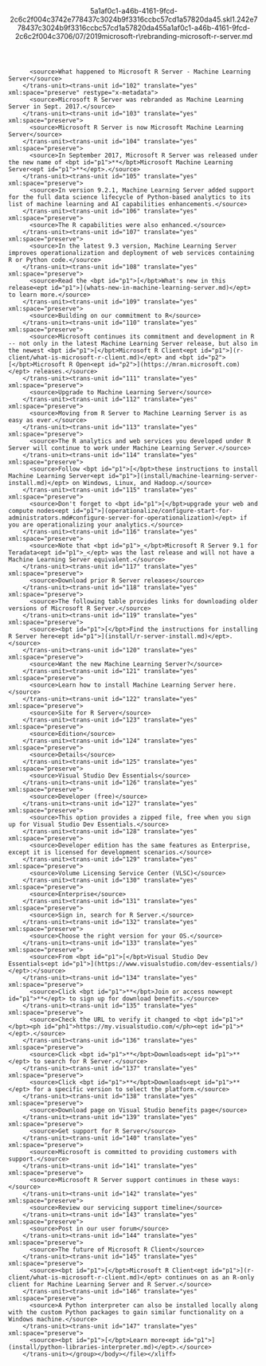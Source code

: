 <?xml version="1.0"?><xliff version="1.2" xmlns="urn:oasis:names:tc:xliff:document:1.2" xmlns:xsi="http://www.w3.org/2001/XMLSchema-instance" xsi:schemaLocation="urn:oasis:names:tc:xliff:document:1.2 xliff-core-1.2-transitional.xsd"><file datatype="xml" original="rebranding-microsoft-r-server.md" source-language="en-US" target-language="en-US"><header><tool tool-id="mdxliff" tool-name="mdxliff" tool-version="1.0-4e81c41" tool-company="Microsoft" /><xliffext:skl_file_name xmlns:xliffext="urn:microsoft:content:schema:xliffextensions">5a1af0c1-a46b-4161-9fcd-2c6c2f004c3742e778437c3024b9f3316ccbc57cd1a57820da45.skl</xliffext:skl_file_name><xliffext:version xmlns:xliffext="urn:microsoft:content:schema:xliffextensions">1.2</xliffext:version><xliffext:ms.openlocfilehash xmlns:xliffext="urn:microsoft:content:schema:xliffextensions">42e778437c3024b9f3316ccbc57cd1a57820da45</xliffext:ms.openlocfilehash><xliffext:ms.sourcegitcommit xmlns:xliffext="urn:microsoft:content:schema:xliffextensions">5a1af0c1-a46b-4161-9fcd-2c6c2f004c37</xliffext:ms.sourcegitcommit><xliffext:ms.lasthandoff xmlns:xliffext="urn:microsoft:content:schema:xliffextensions">06/07/2019</xliffext:ms.lasthandoff><xliffext:ms.openlocfilepath xmlns:xliffext="urn:microsoft:content:schema:xliffextensions">microsoft-r\rebranding-microsoft-r-server.md</xliffext:ms.openlocfilepath></header><body><group id="content" extype="content"><trans-unit id="101" translate="yes" xml:space="preserve" restype="x-metadata">
          <source>What happened to Microsoft R Server - Machine Learning Server</source>
        </trans-unit><trans-unit id="102" translate="yes" xml:space="preserve" restype="x-metadata">
          <source>Microsoft R Server was rebranded as Machine Learning Server in Sept. 2017.</source>
        </trans-unit><trans-unit id="103" translate="yes" xml:space="preserve">
          <source>Microsoft R Server is now Microsoft Machine Learning Server</source>
        </trans-unit><trans-unit id="104" translate="yes" xml:space="preserve">
          <source>In September 2017, Microsoft R Server was released under the new name of <bpt id="p1">**</bpt>Microsoft Machine Learning Server<ept id="p1">**</ept>.</source>
        </trans-unit><trans-unit id="105" translate="yes" xml:space="preserve">
          <source>In version 9.2.1, Machine Learning Server added support for the full data science lifecycle of Python-based analytics to its list of machine learning and AI capabilities enhancements.</source>
        </trans-unit><trans-unit id="106" translate="yes" xml:space="preserve">
          <source>The R capabilities were also enhanced.</source>
        </trans-unit><trans-unit id="107" translate="yes" xml:space="preserve">
          <source>In the latest 9.3 version, Machine Learning Server improves operationalization and deployment of web services containing R or Python code.</source>
        </trans-unit><trans-unit id="108" translate="yes" xml:space="preserve">
          <source>Read the <bpt id="p1">[</bpt>What's new in this release<ept id="p1">](whats-new-in-machine-learning-server.md)</ept> to learn more.</source>
        </trans-unit><trans-unit id="109" translate="yes" xml:space="preserve">
          <source>Building on our commitment to R</source>
        </trans-unit><trans-unit id="110" translate="yes" xml:space="preserve">
          <source>Microsoft continues its commitment and development in R -- not only in the latest Machine Learning Server release, but also in the newest <bpt id="p1">[</bpt>Microsoft R Client<ept id="p1">](r-client/what-is-microsoft-r-client.md)</ept> and <bpt id="p2">[</bpt>Microsoft R Open<ept id="p2">](https://mran.microsoft.com)</ept> releases.</source>
        </trans-unit><trans-unit id="111" translate="yes" xml:space="preserve">
          <source>Upgrade to Machine Learning Server</source>
        </trans-unit><trans-unit id="112" translate="yes" xml:space="preserve">
          <source>Moving from R Server to Machine Learning Server is as easy as ever.</source>
        </trans-unit><trans-unit id="113" translate="yes" xml:space="preserve">
          <source>The R analytics and web services you developed under R Server will continue to work under Machine Learning Server.</source>
        </trans-unit><trans-unit id="114" translate="yes" xml:space="preserve">
          <source>Follow <bpt id="p1">[</bpt>these instructions to install Machine Learning Server<ept id="p1">](install/machine-learning-server-install.md)</ept> on Windows, Linux, and Hadoop.</source>
        </trans-unit><trans-unit id="115" translate="yes" xml:space="preserve">
          <source>Don't forget to <bpt id="p1">[</bpt>upgrade your web and compute nodes<ept id="p1">](operationalize/configure-start-for-administrators.md#configure-server-for-operationalization)</ept> if you are operationalizing your analytics.</source>
        </trans-unit><trans-unit id="116" translate="yes" xml:space="preserve">
          <source>Note that <bpt id="p1">_</bpt>Microsoft R Server 9.1 for Teradata<ept id="p1">_</ept> was the last release and will not have a Machine Learning Server equivalent.</source>
        </trans-unit><trans-unit id="117" translate="yes" xml:space="preserve">
          <source>Download prior R Server releases</source>
        </trans-unit><trans-unit id="118" translate="yes" xml:space="preserve">
          <source>The following table provides links for downloading older versions of Microsoft R Server.</source>
        </trans-unit><trans-unit id="119" translate="yes" xml:space="preserve">
          <source><bpt id="p1">[</bpt>Find the instructions for installing R Server here<ept id="p1">](install/r-server-install.md)</ept>.</source>
        </trans-unit><trans-unit id="120" translate="yes" xml:space="preserve">
          <source>Want the new Machine Learning Server?</source>
        </trans-unit><trans-unit id="121" translate="yes" xml:space="preserve">
          <source>Learn how to install Machine Learning Server here.</source>
        </trans-unit><trans-unit id="122" translate="yes" xml:space="preserve">
          <source>Site for R Server</source>
        </trans-unit><trans-unit id="123" translate="yes" xml:space="preserve">
          <source>Edition</source>
        </trans-unit><trans-unit id="124" translate="yes" xml:space="preserve">
          <source>Details</source>
        </trans-unit><trans-unit id="125" translate="yes" xml:space="preserve">
          <source>Visual Studio Dev Essentials</source>
        </trans-unit><trans-unit id="126" translate="yes" xml:space="preserve">
          <source>Developer (free)</source>
        </trans-unit><trans-unit id="127" translate="yes" xml:space="preserve">
          <source>This option provides a zipped file, free when you sign up for Visual Studio Dev Essentials.</source>
        </trans-unit><trans-unit id="128" translate="yes" xml:space="preserve">
          <source>Developer edition has the same features as Enterprise, except it is licensed for development scenarios.</source>
        </trans-unit><trans-unit id="129" translate="yes" xml:space="preserve">
          <source>Volume Licensing Service Center (VLSC)</source>
        </trans-unit><trans-unit id="130" translate="yes" xml:space="preserve">
          <source>Enterprise</source>
        </trans-unit><trans-unit id="131" translate="yes" xml:space="preserve">
          <source>Sign in, search for R Server.</source>
        </trans-unit><trans-unit id="132" translate="yes" xml:space="preserve">
          <source>Choose the right version for your OS.</source>
        </trans-unit><trans-unit id="133" translate="yes" xml:space="preserve">
          <source>From <bpt id="p1">[</bpt>Visual Studio Dev Essentials<ept id="p1">](https://www.visualstudio.com/dev-essentials/)</ept>:</source>
        </trans-unit><trans-unit id="134" translate="yes" xml:space="preserve">
          <source>Click <bpt id="p1">**</bpt>Join or access now<ept id="p1">**</ept> to sign up for download benefits.</source>
        </trans-unit><trans-unit id="135" translate="yes" xml:space="preserve">
          <source>Check the URL to verify it changed to <bpt id="p1">*</bpt><ph id="ph1">https://my.visualstudio.com/</ph><ept id="p1">*</ept>.</source>
        </trans-unit><trans-unit id="136" translate="yes" xml:space="preserve">
          <source>Click <bpt id="p1">**</bpt>Downloads<ept id="p1">**</ept> to search for R Server.</source>
        </trans-unit><trans-unit id="137" translate="yes" xml:space="preserve">
          <source>Click <bpt id="p1">**</bpt>Downloads<ept id="p1">**</ept> for a specific version to select the platform.</source>
        </trans-unit><trans-unit id="138" translate="yes" xml:space="preserve">
          <source>Download page on Visual Studio benefits page</source>
        </trans-unit><trans-unit id="139" translate="yes" xml:space="preserve">
          <source>Get support for R Server</source>
        </trans-unit><trans-unit id="140" translate="yes" xml:space="preserve">
          <source>Microsoft is committed to providing customers with support.</source>
        </trans-unit><trans-unit id="141" translate="yes" xml:space="preserve">
          <source>Microsoft R Server support continues in these ways:</source>
        </trans-unit><trans-unit id="142" translate="yes" xml:space="preserve">
          <source>Review our servicing support timeline</source>
        </trans-unit><trans-unit id="143" translate="yes" xml:space="preserve">
          <source>Post in our user forum</source>
        </trans-unit><trans-unit id="144" translate="yes" xml:space="preserve">
          <source>The future of Microsoft R Client</source>
        </trans-unit><trans-unit id="145" translate="yes" xml:space="preserve">
          <source><bpt id="p1">[</bpt>Microsoft R Client<ept id="p1">](r-client/what-is-microsoft-r-client.md)</ept> continues on as an R-only client for Machine Learning Server and R Server.</source>
        </trans-unit><trans-unit id="146" translate="yes" xml:space="preserve">
          <source>A Python interpreter can also be installed locally along with the custom Python packages to gain similar functionality on a Windows machine.</source>
        </trans-unit><trans-unit id="147" translate="yes" xml:space="preserve">
          <source><bpt id="p1">[</bpt>Learn more<ept id="p1">](install/python-libraries-interpreter.md)</ept>.</source>
        </trans-unit></group></body></file></xliff>